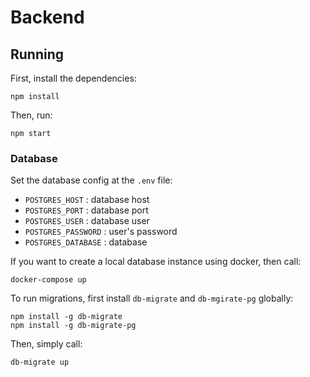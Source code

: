 # Backend

## Running

First, install the dependencies:

```
npm install
```

Then, run:

```
npm start
```

### Database

Set the database config at the `.env` file:

- `POSTGRES_HOST` : database host
- `POSTGRES_PORT` : database port
- `POSTGRES_USER` : database user
- `POSTGRES_PASSWORD` : user's password
- `POSTGRES_DATABASE` : database

If you want to create a local database instance using docker, then call:

```
docker-compose up
```

To run migrations, first install `db-migrate` and `db-mgirate-pg` globally:

```
npm install -g db-migrate
npm install -g db-migrate-pg
```

Then, simply call:

```
db-migrate up
```
